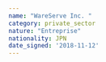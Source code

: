 ```yaml
---
name: "WareServe Inc. "
category: private_sector
nature: "Entreprise"
nationality: JPN
date_signed: '2018-11-12'
---
```

    